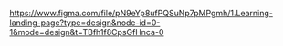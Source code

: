 https://www.figma.com/file/pN9eYp8ufPQSuNp7pMPgmh/1.Learning-landing-page?type=design&node-id=0-1&mode=design&t=TBfh1f8CpsGfHnca-0
